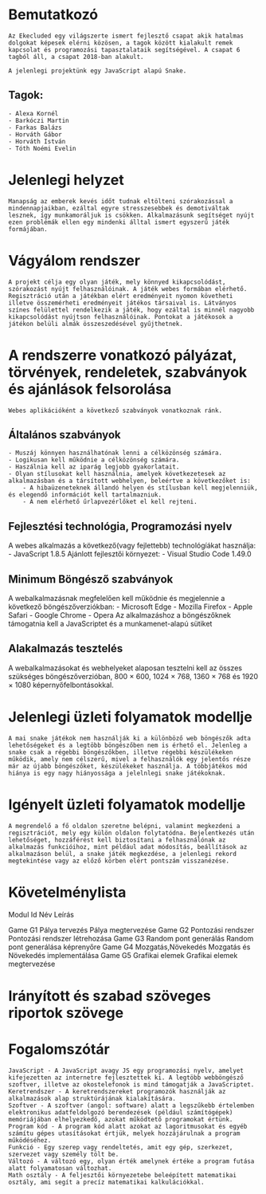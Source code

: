 # Bemutatkozó
	Az Ekecluded egy világszerte ismert fejlesztő csapat akik hatalmas dolgokat képesek elérni közösen, a tagok között kialakult remek kapcsolat és programozási tapasztalataik segítségével. A csapat 6 tagból áll, a csapat 2018-ban alakult.

	A jelenlegi projektünk egy JavaScript alapú Snake.

## Tagok: 
	- Alexa Kornél
	- Barkóczi Martin
	- Farkas Balázs
	- Horváth Gábor
	- Horváth István
	- Tóth Noémi Evelin

# Jelenlegi helyzet
	Manapság az emberek kevés időt tudnak eltölteni szórakozással a mindennapjaikban, ezáltal egyre stresszesebbek és demotiváltak lesznek, így munkamoráljuk is csökken. Alkalmazásunk segítséget nyújt ezen problémák ellen egy mindenki álltal ismert egyszerű játék formájában.

# Vágyálom rendszer
	A projekt célja egy olyan játék, mely könnyed kikapcsolódást, szórakozást nyújt felhasználóinak. A játék webes formában elérhető. Regisztráció után a játékban elért eredményeit nyomon követheti illetve összemérheti eredményeit játékos társaival is. Látványos színes felülettel rendelkezik a játék, hogy ezáltal is minnél nagyobb kikapcsolódást nyújtson felhasználóinak. Pontokat a játékosok a játékon belüli almák összeszedésével gyűjthetnek.

# A rendszerre vonatkozó pályázat, törvények, rendeletek, szabványok és ajánlások felsorolása
	Webes aplikációként a következő szabványok vonatkoznak ránk.

## Általános szabványok
	- Muszáj könnyen használhatónak lenni a célközönség számára.
	- Logikusan kell működnie a célközönség számára.
	- Haszálnia kell az iparág legjobb gyakorlatait.
	- Olyan stílusokat kell használnia, amelyek következetesek az alkalmazásban és a társított webhelyen, beleértve a következőket is:
		- A hibaüzeneteknek állandó helyen és stílusban kell megjelenniük, és elegendő információt kell tartalmazniuk.
		- A nem elérhető űrlapvezérlőket el kell rejteni.	
## Fejlesztési technológia, Programozási nyelv
A webes alkalmazás a következő(vagy fejlettebb) technológíákat használja:
	- JavaScript 1.8.5
Ajánlott fejlesztői környezet:
	- Visual Studio Code 1.49.0
## Minimum Böngésző szabványok
A webalkalmazásnak megfelelően kell működnie és megjelennie a következő böngészőverziókban:
	- Microsoft Edge
	- Mozilla Firefox
	- Apple Safari
	- Google Chrome
	- Opera
Az alkalmazáshoz a böngészőknek támogatnia kell a JavaScriptet és a munkamenet-alapú sütiket
## Alakalmazás tesztelés
A webalkalmazásokat és webhelyeket alaposan tesztelni kell az összes szükséges böngészőverzióban, 800 × 600, 1024 × 768, 1360 × 768 és 1920 × 1080 képernyőfelbontásokkal.
# Jelenlegi üzleti folyamatok modellje
	A mai snake játékok nem használják ki a különböző web böngészők adta lehetőségeket és a legtöbb böngészőben nem is érhető el. Jelenleg a snake csak a régebbi böngészőkben, illetve régebbi készülékeken működik, amely nem célszerű, mivel a felhasználók egy jelentős része már az újabb böngészőket, készülékeket használja. A többjátékos mód hiánya is egy nagy hiányossága a jelelnlegi snake játékoknak.
# Igényelt üzleti folyamatok modellje
	A megrendelő a fő oldalon szeretne belépni, valamint megkezdeni a regisztrációt, mely egy külön oldalon folytatódna. Bejelentkezés után lehetőséget, hozzáférést kell biztosítani a felhasználónak az alkalmazás funkcióihoz, mint például adat módosítás, beállítások az alkalmazáson belül, a snake játék megkezdése, a jelenlegi rekord megtekintése vagy az előző körben elért pontszám visszanézése.
# Követelménylista

Modul	Id	Név				Leírás

Game	G1	Pálya tervezés			Pálya megtervezése
Game	G2	Pontozási rendszer		Pontozási rendszer létrehozása
Game	G3	Random pont generálás		Random pont generálása képrenyőre
Game	G4	Mozgatás,Növekedés		Mozgatás és Növekedés implementálása
Game	G5	Grafikai elemek			Grafikai elemek megtervezése

# Irányított és szabad szöveges riportok szövege
# Fogalomszótár
	JavaScript - A JavaScript avagy JS egy programozási nyelv, amelyet kifejezetten az internetre fejlesztettek ki. A legtöbb webböngésző szoftver, illetve az okostelefonok is mind támogatják a JavaScriptet. 
	Keretrendszer - A keretrendszereket programozók használják az alkalmazások alap struktúrájának kialakítására. 
	Szoftver - A szoftver (angol: software) alatt a legszűkebb értelemben elektronikus adatfeldolgozó berendezések (például számítógépek) memóriájában elhelyezkedő, azokat működtető programokat értünk. 
	Program kód - A program kód alatt azokat az lagoritmusokat és egyéb számítu gépes utasításokat értjük, melyek hozzájárulnak a program működéséhez. 
	Funkció - Egy szerep vagy rendeltetés, amit egy gép, szerkezet, szervezet vagy személy tölt be. 
	Változó - A változó egy, olyan érték amelynek értéke a program futása alatt folyamatosan változhat.
	Math osztály - A feljesztői környezetebe beleépített matematikai osztály, ami segít a precíz matematikai kalkulációkkal.